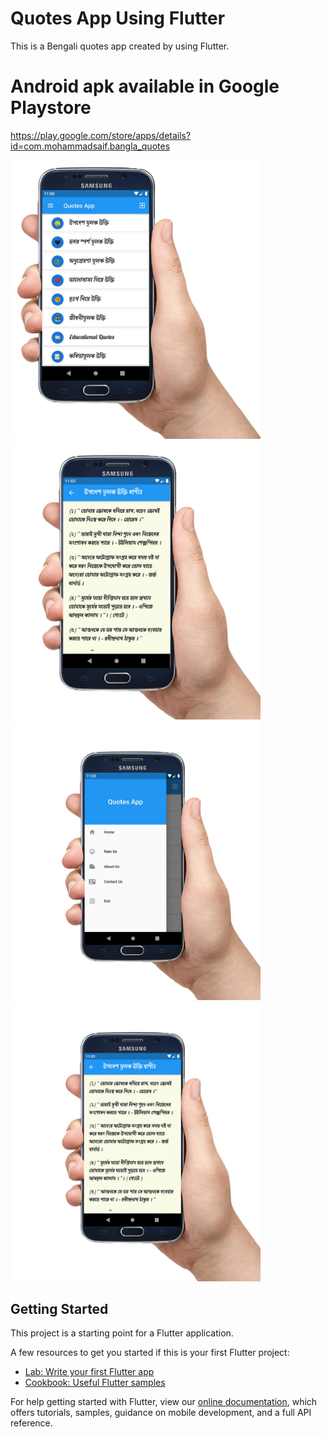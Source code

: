 # Quotes App Using Flutter
This is a Bengali quotes app created by using Flutter.
# Android apk available in Google Playstore
https://play.google.com/store/apps/details?id=com.mohammadsaif.bangla_quotes

<img src="screenshot/QoutesApp1.jpg" width=400><img src="screenshot/QuotesApp2.jpg" width=400>
<img src="screenshot/QoutesApp3.jpg" width=400><img src="screenshot/QuotesApp4.jpg" width=400>
## Getting Started

This project is a starting point for a Flutter application.

A few resources to get you started if this is your first Flutter project:

- [Lab: Write your first Flutter app](https://flutter.dev/docs/get-started/codelab)
- [Cookbook: Useful Flutter samples](https://flutter.dev/docs/cookbook)

For help getting started with Flutter, view our
[online documentation](https://flutter.dev/docs), which offers tutorials,
samples, guidance on mobile development, and a full API reference.

